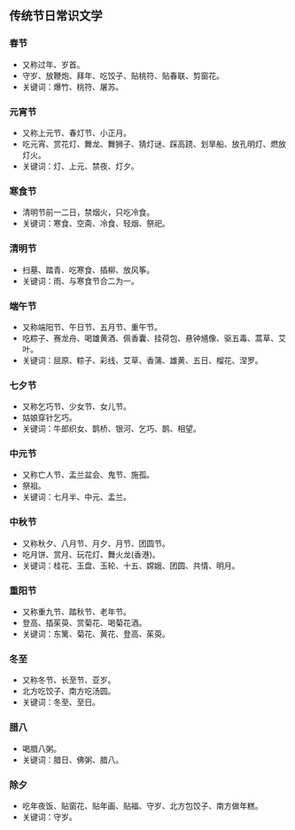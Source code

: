 ## 传统节日常识文学
### 春节
- 又称过年、岁首。
- 守岁、放鞭炮、拜年、吃饺子、贴桃符、贴春联、剪窗花。
- 关键词：爆竹、桃符、屠苏。
### 元宵节
- 又称上元节、春灯节、小正月。
- 吃元宵、赏花灯、舞龙、舞狮子、猜灯谜、踩高跷、划旱船、放孔明灯、燃放灯火。
- 关键词：灯、上元、禁夜、灯夕。
### 寒食节
- 清明节前一二日，禁烟火，只吃冷食。
- 关键词：寒食、空斋、冷食、轻烟、祭祀。
### 清明节
- 扫墓、踏青、吃寒食、插柳、放风筝。
- 关键词：雨、与寒食节合二为一。
### 端午节
- 又称端阳节、午日节、五月节、重午节。
- 吃粽子、赛龙舟、喝雄黄酒、佩香囊、挂荷包、悬钟馗像、驱五毒、蒿草、艾叶。
- 关键词：屈原、粽子、彩线、艾草、香蒲、雄黄、五日、榴花、涅罗。
### 七夕节
- 又称乞巧节、少女节、女儿节。
- 姑娘穿针乞巧。
- 关键词：牛郎织女、鹊桥、银河、乞巧、鹊、相望。
### 中元节
- 又称亡人节、盂兰盆会、鬼节、施孤。
- 祭祖。
- 关键词：七月半、中元、盂兰。
### 中秋节
- 又称秋夕、八月节、月夕、月节、团圆节。
- 吃月饼、赏月、玩花灯、舞火龙(香港)。
- 关键词：桂花、玉盘、玉轮、十五、嫦娥、团圆、共情、明月。
### 重阳节
- 又称重九节、踏秋节、老年节。
- 登高、插茱萸、赏菊花、喝菊花酒。
- 关键词：东篱、菊花、黄花、登高、茱萸。
### 冬至
- 又称冬节、长至节、亚岁。
- 北方吃饺子、南方吃汤圆。
- 关键词：冬至、至日。
### 腊八
- 喝腊八粥。
- 关键词：腊日、佛粥、腊八。
### 除夕
- 吃年夜饭、贴窗花、贴年画、贴福、守岁、北方包饺子、南方做年糕。
- 关键词：守岁。
